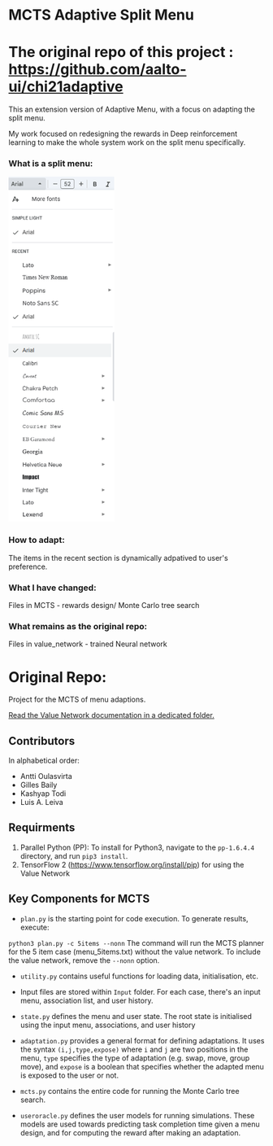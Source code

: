 # MCTS Adaptive Split Menu

# The original repo of this project : https://github.com/aalto-ui/chi21adaptive

This an extension version of Adaptive Menu, with a focus on adapting the split menu.

My work focused on redesigning the rewards in Deep reinforcement learning to make the whole system work on the split menu specifically.

### What is a split menu:
![Splitmenu](splitmenu.png)

### How to adapt:
The items in the recent section is dynamically adpatived to user's preference.

### What I have changed:
Files in MCTS - rewards design/ Monte Carlo tree search

### What remains as the original repo:
Files in value_network - trained Neural network


# Original Repo:

Project for the MCTS of menu adaptions.

[Read the Value Network documentation in a dedicated folder.](./value_network/README.md)

## Contributors

In alphabetical order:

* Antti Oulasvirta
* Gilles Baily
* Kashyap Todi
* Luis A. Leiva

## Requirments

1. Parallel Python (PP): To install for Python3, navigate to the `pp-1.6.4.4` directory, and run `pip3 install`. 
2. TensorFlow 2 (https://www.tensorflow.org/install/pip) for using the Value Network

## Key Components for MCTS

* `plan.py` is the starting point for code execution. To generate results, execute:

```python3 plan.py -c 5items --nonn```
The command will run the MCTS planner for the 5 item case (menu_5items.txt) without the value network. To include the value network, remove the `--nonn` option.

* `utility.py` contains useful functions for loading data, initialisation, etc.

* Input files are stored within `Input` folder. For each case, there's an input menu, association list, and user history.

* `state.py` defines the menu and user state. The root state is initialised using the input menu, associations, and user history

* `adaptation.py` provides a general format for defining adaptations. It uses the syntax `(i,j,type,expose)` where `i` and `j` are two positions in the menu, `type` specifies the type of adaptation (e.g. swap, move, group move), and `expose` is a boolean that specifies whether the adapted menu is exposed to the user or not.

* `mcts.py` contains the entire code for running the Monte Carlo tree search.

* `useroracle.py` defines the user models for running simulations. These models are used towards predicting task completion time given a menu design, and for computing the reward after making an adaptation.

